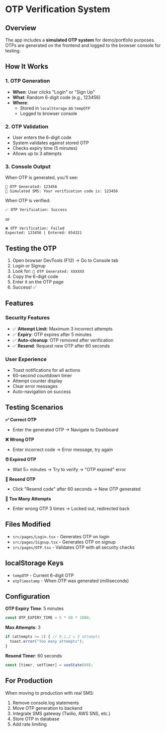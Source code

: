 # OTP Verification System

## Overview
The app includes a **simulated OTP system** for demo/portfolio purposes. OTPs are generated on the frontend and logged to the browser console for testing.

## How It Works

### 1. OTP Generation
- **When**: User clicks "Login" or "Sign Up"
- **What**: Random 6-digit code (e.g., 123456)
- **Where**: 
  - Stored in `localStorage` as `tempOTP`
  - Logged to browser console

### 2. OTP Validation
- User enters the 6-digit code
- System validates against stored OTP
- Checks expiry time (5 minutes)
- Allows up to 3 attempts

### 3. Console Output
When OTP is generated, you'll see:
```
🔐 OTP Generated: 123456
📱 Simulated SMS: Your verification code is: 123456
```

When OTP is verified:
```
✅ OTP Verification: Success
```
or
```
❌ OTP Verification: Failed
Expected: 123456 | Entered: 654321
```

## Testing the OTP

1. Open browser DevTools (F12) → Go to Console tab
2. Login or Signup
3. Look for: `🔐 OTP Generated: XXXXXX`
4. Copy the 6-digit code
5. Enter it on the OTP page
6. Success! ✅

## Features

### Security Features
- ✅ **Attempt Limit**: Maximum 3 incorrect attempts
- ✅ **Expiry**: OTP expires after 5 minutes
- ✅ **Auto-cleanup**: OTP removed after verification
- ✅ **Resend**: Request new OTP after 60 seconds

### User Experience
- Toast notifications for all actions
- 60-second countdown timer
- Attempt counter display
- Clear error messages
- Auto-navigation on success

## Testing Scenarios

**✅ Correct OTP**
- Enter the generated OTP → Navigate to Dashboard

**❌ Wrong OTP**
- Enter incorrect code → Error message, try again

**⏰ Expired OTP**
- Wait 5+ minutes → Try to verify → "OTP expired" error

**🔄 Resend OTP**
- Click "Resend code" after 60 seconds → New OTP generated

**🚫 Too Many Attempts**
- Enter wrong OTP 3 times → Locked out, redirected back

## Files Modified

- `src/pages/Login.tsx` - Generates OTP on login
- `src/pages/Signup.tsx` - Generates OTP on signup  
- `src/pages/OTP.tsx` - Validates OTP with all security checks

## localStorage Keys

- `tempOTP` - Current 6-digit OTP
- `otpTimestamp` - When OTP was generated (milliseconds)

## Configuration

**OTP Expiry Time**: 5 minutes
```typescript
const OTP_EXPIRY_TIME = 5 * 60 * 1000;
```

**Max Attempts**: 3
```typescript
if (attempts >= 2) { // 0,1,2 = 3 attempts
  toast.error("Too many attempts");
}
```

**Resend Timer**: 60 seconds
```typescript
const [timer, setTimer] = useState(60);
```

## For Production

When moving to production with real SMS:
1. Remove console.log statements
2. Move OTP generation to backend
3. Integrate SMS gateway (Twilio, AWS SNS, etc.)
4. Store OTP in database
5. Add rate limiting
